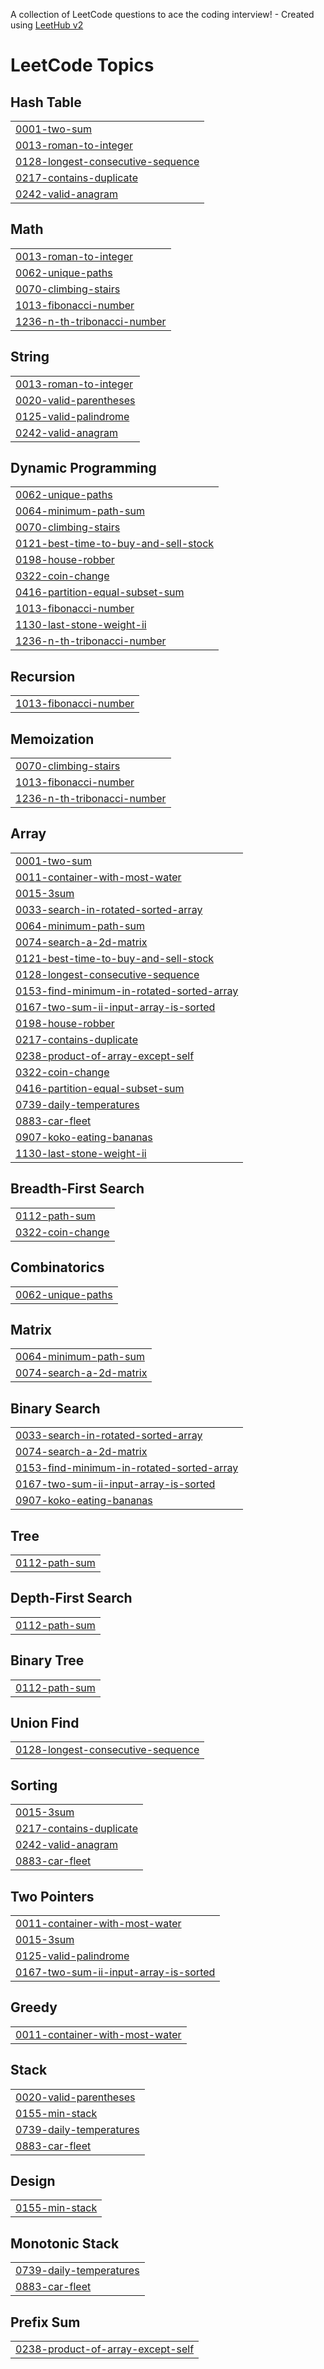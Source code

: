 A collection of LeetCode questions to ace the coding interview! - Created using [LeetHub v2](https://github.com/arunbhardwaj/LeetHub-2.0)
<!---LeetCode Topics Start-->
# LeetCode Topics
## Hash Table
|  |
| ------- |
| [0001-two-sum](https://github.com/surafelbkassa/Leet-Sync/tree/master/0001-two-sum) |
| [0013-roman-to-integer](https://github.com/surafelbkassa/Leet-Sync/tree/master/0013-roman-to-integer) |
| [0128-longest-consecutive-sequence](https://github.com/surafelbkassa/Leet-Sync/tree/master/0128-longest-consecutive-sequence) |
| [0217-contains-duplicate](https://github.com/surafelbkassa/Leet-Sync/tree/master/0217-contains-duplicate) |
| [0242-valid-anagram](https://github.com/surafelbkassa/Leet-Sync/tree/master/0242-valid-anagram) |
## Math
|  |
| ------- |
| [0013-roman-to-integer](https://github.com/surafelbkassa/Leet-Sync/tree/master/0013-roman-to-integer) |
| [0062-unique-paths](https://github.com/surafelbkassa/Leet-Sync/tree/master/0062-unique-paths) |
| [0070-climbing-stairs](https://github.com/surafelbkassa/Leet-Sync/tree/master/0070-climbing-stairs) |
| [1013-fibonacci-number](https://github.com/surafelbkassa/Leet-Sync/tree/master/1013-fibonacci-number) |
| [1236-n-th-tribonacci-number](https://github.com/surafelbkassa/Leet-Sync/tree/master/1236-n-th-tribonacci-number) |
## String
|  |
| ------- |
| [0013-roman-to-integer](https://github.com/surafelbkassa/Leet-Sync/tree/master/0013-roman-to-integer) |
| [0020-valid-parentheses](https://github.com/surafelbkassa/Leet-Sync/tree/master/0020-valid-parentheses) |
| [0125-valid-palindrome](https://github.com/surafelbkassa/Leet-Sync/tree/master/0125-valid-palindrome) |
| [0242-valid-anagram](https://github.com/surafelbkassa/Leet-Sync/tree/master/0242-valid-anagram) |
## Dynamic Programming
|  |
| ------- |
| [0062-unique-paths](https://github.com/surafelbkassa/Leet-Sync/tree/master/0062-unique-paths) |
| [0064-minimum-path-sum](https://github.com/surafelbkassa/Leet-Sync/tree/master/0064-minimum-path-sum) |
| [0070-climbing-stairs](https://github.com/surafelbkassa/Leet-Sync/tree/master/0070-climbing-stairs) |
| [0121-best-time-to-buy-and-sell-stock](https://github.com/surafelbkassa/Leet-Sync/tree/master/0121-best-time-to-buy-and-sell-stock) |
| [0198-house-robber](https://github.com/surafelbkassa/Leet-Sync/tree/master/0198-house-robber) |
| [0322-coin-change](https://github.com/surafelbkassa/Leet-Sync/tree/master/0322-coin-change) |
| [0416-partition-equal-subset-sum](https://github.com/surafelbkassa/Leet-Sync/tree/master/0416-partition-equal-subset-sum) |
| [1013-fibonacci-number](https://github.com/surafelbkassa/Leet-Sync/tree/master/1013-fibonacci-number) |
| [1130-last-stone-weight-ii](https://github.com/surafelbkassa/Leet-Sync/tree/master/1130-last-stone-weight-ii) |
| [1236-n-th-tribonacci-number](https://github.com/surafelbkassa/Leet-Sync/tree/master/1236-n-th-tribonacci-number) |
## Recursion
|  |
| ------- |
| [1013-fibonacci-number](https://github.com/surafelbkassa/Leet-Sync/tree/master/1013-fibonacci-number) |
## Memoization
|  |
| ------- |
| [0070-climbing-stairs](https://github.com/surafelbkassa/Leet-Sync/tree/master/0070-climbing-stairs) |
| [1013-fibonacci-number](https://github.com/surafelbkassa/Leet-Sync/tree/master/1013-fibonacci-number) |
| [1236-n-th-tribonacci-number](https://github.com/surafelbkassa/Leet-Sync/tree/master/1236-n-th-tribonacci-number) |
## Array
|  |
| ------- |
| [0001-two-sum](https://github.com/surafelbkassa/Leet-Sync/tree/master/0001-two-sum) |
| [0011-container-with-most-water](https://github.com/surafelbkassa/Leet-Sync/tree/master/0011-container-with-most-water) |
| [0015-3sum](https://github.com/surafelbkassa/Leet-Sync/tree/master/0015-3sum) |
| [0033-search-in-rotated-sorted-array](https://github.com/surafelbkassa/Leet-Sync/tree/master/0033-search-in-rotated-sorted-array) |
| [0064-minimum-path-sum](https://github.com/surafelbkassa/Leet-Sync/tree/master/0064-minimum-path-sum) |
| [0074-search-a-2d-matrix](https://github.com/surafelbkassa/Leet-Sync/tree/master/0074-search-a-2d-matrix) |
| [0121-best-time-to-buy-and-sell-stock](https://github.com/surafelbkassa/Leet-Sync/tree/master/0121-best-time-to-buy-and-sell-stock) |
| [0128-longest-consecutive-sequence](https://github.com/surafelbkassa/Leet-Sync/tree/master/0128-longest-consecutive-sequence) |
| [0153-find-minimum-in-rotated-sorted-array](https://github.com/surafelbkassa/Leet-Sync/tree/master/0153-find-minimum-in-rotated-sorted-array) |
| [0167-two-sum-ii-input-array-is-sorted](https://github.com/surafelbkassa/Leet-Sync/tree/master/0167-two-sum-ii-input-array-is-sorted) |
| [0198-house-robber](https://github.com/surafelbkassa/Leet-Sync/tree/master/0198-house-robber) |
| [0217-contains-duplicate](https://github.com/surafelbkassa/Leet-Sync/tree/master/0217-contains-duplicate) |
| [0238-product-of-array-except-self](https://github.com/surafelbkassa/Leet-Sync/tree/master/0238-product-of-array-except-self) |
| [0322-coin-change](https://github.com/surafelbkassa/Leet-Sync/tree/master/0322-coin-change) |
| [0416-partition-equal-subset-sum](https://github.com/surafelbkassa/Leet-Sync/tree/master/0416-partition-equal-subset-sum) |
| [0739-daily-temperatures](https://github.com/surafelbkassa/Leet-Sync/tree/master/0739-daily-temperatures) |
| [0883-car-fleet](https://github.com/surafelbkassa/Leet-Sync/tree/master/0883-car-fleet) |
| [0907-koko-eating-bananas](https://github.com/surafelbkassa/Leet-Sync/tree/master/0907-koko-eating-bananas) |
| [1130-last-stone-weight-ii](https://github.com/surafelbkassa/Leet-Sync/tree/master/1130-last-stone-weight-ii) |
## Breadth-First Search
|  |
| ------- |
| [0112-path-sum](https://github.com/surafelbkassa/Leet-Sync/tree/master/0112-path-sum) |
| [0322-coin-change](https://github.com/surafelbkassa/Leet-Sync/tree/master/0322-coin-change) |
## Combinatorics
|  |
| ------- |
| [0062-unique-paths](https://github.com/surafelbkassa/Leet-Sync/tree/master/0062-unique-paths) |
## Matrix
|  |
| ------- |
| [0064-minimum-path-sum](https://github.com/surafelbkassa/Leet-Sync/tree/master/0064-minimum-path-sum) |
| [0074-search-a-2d-matrix](https://github.com/surafelbkassa/Leet-Sync/tree/master/0074-search-a-2d-matrix) |
## Binary Search
|  |
| ------- |
| [0033-search-in-rotated-sorted-array](https://github.com/surafelbkassa/Leet-Sync/tree/master/0033-search-in-rotated-sorted-array) |
| [0074-search-a-2d-matrix](https://github.com/surafelbkassa/Leet-Sync/tree/master/0074-search-a-2d-matrix) |
| [0153-find-minimum-in-rotated-sorted-array](https://github.com/surafelbkassa/Leet-Sync/tree/master/0153-find-minimum-in-rotated-sorted-array) |
| [0167-two-sum-ii-input-array-is-sorted](https://github.com/surafelbkassa/Leet-Sync/tree/master/0167-two-sum-ii-input-array-is-sorted) |
| [0907-koko-eating-bananas](https://github.com/surafelbkassa/Leet-Sync/tree/master/0907-koko-eating-bananas) |
## Tree
|  |
| ------- |
| [0112-path-sum](https://github.com/surafelbkassa/Leet-Sync/tree/master/0112-path-sum) |
## Depth-First Search
|  |
| ------- |
| [0112-path-sum](https://github.com/surafelbkassa/Leet-Sync/tree/master/0112-path-sum) |
## Binary Tree
|  |
| ------- |
| [0112-path-sum](https://github.com/surafelbkassa/Leet-Sync/tree/master/0112-path-sum) |
## Union Find
|  |
| ------- |
| [0128-longest-consecutive-sequence](https://github.com/surafelbkassa/Leet-Sync/tree/master/0128-longest-consecutive-sequence) |
## Sorting
|  |
| ------- |
| [0015-3sum](https://github.com/surafelbkassa/Leet-Sync/tree/master/0015-3sum) |
| [0217-contains-duplicate](https://github.com/surafelbkassa/Leet-Sync/tree/master/0217-contains-duplicate) |
| [0242-valid-anagram](https://github.com/surafelbkassa/Leet-Sync/tree/master/0242-valid-anagram) |
| [0883-car-fleet](https://github.com/surafelbkassa/Leet-Sync/tree/master/0883-car-fleet) |
## Two Pointers
|  |
| ------- |
| [0011-container-with-most-water](https://github.com/surafelbkassa/Leet-Sync/tree/master/0011-container-with-most-water) |
| [0015-3sum](https://github.com/surafelbkassa/Leet-Sync/tree/master/0015-3sum) |
| [0125-valid-palindrome](https://github.com/surafelbkassa/Leet-Sync/tree/master/0125-valid-palindrome) |
| [0167-two-sum-ii-input-array-is-sorted](https://github.com/surafelbkassa/Leet-Sync/tree/master/0167-two-sum-ii-input-array-is-sorted) |
## Greedy
|  |
| ------- |
| [0011-container-with-most-water](https://github.com/surafelbkassa/Leet-Sync/tree/master/0011-container-with-most-water) |
## Stack
|  |
| ------- |
| [0020-valid-parentheses](https://github.com/surafelbkassa/Leet-Sync/tree/master/0020-valid-parentheses) |
| [0155-min-stack](https://github.com/surafelbkassa/Leet-Sync/tree/master/0155-min-stack) |
| [0739-daily-temperatures](https://github.com/surafelbkassa/Leet-Sync/tree/master/0739-daily-temperatures) |
| [0883-car-fleet](https://github.com/surafelbkassa/Leet-Sync/tree/master/0883-car-fleet) |
## Design
|  |
| ------- |
| [0155-min-stack](https://github.com/surafelbkassa/Leet-Sync/tree/master/0155-min-stack) |
## Monotonic Stack
|  |
| ------- |
| [0739-daily-temperatures](https://github.com/surafelbkassa/Leet-Sync/tree/master/0739-daily-temperatures) |
| [0883-car-fleet](https://github.com/surafelbkassa/Leet-Sync/tree/master/0883-car-fleet) |
## Prefix Sum
|  |
| ------- |
| [0238-product-of-array-except-self](https://github.com/surafelbkassa/Leet-Sync/tree/master/0238-product-of-array-except-self) |
<!---LeetCode Topics End-->